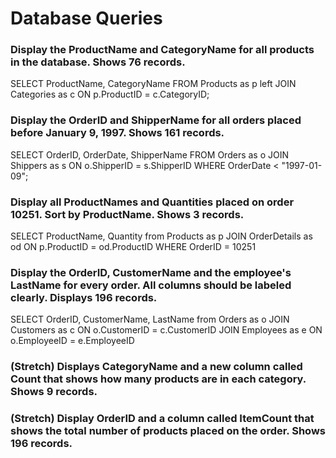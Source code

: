 # Database Queries

### Display the ProductName and CategoryName for all products in the database. Shows 76 records.

SELECT ProductName, CategoryName FROM Products as p
left JOIN Categories as c
ON p.ProductID = c.CategoryID;

### Display the OrderID and ShipperName for all orders placed before January 9, 1997. Shows 161 records.

SELECT OrderID, OrderDate, ShipperName FROM Orders as o
JOIN Shippers as s
ON o.ShipperID = s.ShipperID
WHERE OrderDate < "1997-01-09";

### Display all ProductNames and Quantities placed on order 10251. Sort by ProductName. Shows 3 records.

SELECT ProductName, Quantity from Products as p
JOIN OrderDetails as od
ON p.ProductID = od.ProductID
WHERE OrderID = 10251

### Display the OrderID, CustomerName and the employee's LastName for every order. All columns should be labeled clearly. Displays 196 records.

SELECT OrderID, CustomerName, LastName from Orders as o
JOIN Customers as c
ON o.CustomerID = c.CustomerID
JOIN Employees as e
ON o.EmployeeID = e.EmployeeID

### (Stretch) Displays CategoryName and a new column called Count that shows how many products are in each category. Shows 9 records.

### (Stretch) Display OrderID and a column called ItemCount that shows the total number of products placed on the order. Shows 196 records.
